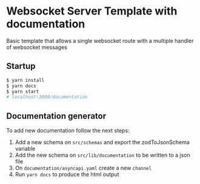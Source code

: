 # Websocket Server Template with documentation
Basic template that allows a single websocket route with a multiple handler of websocket messages

## Startup
```sh
$ yarn install
$ yarn docs
$ yarn start
# localhost:3000/documentation
```

## Documentation generator
To add new documentation follow the next steps:  
1. Add a new schema on `src/schemas` and export the zodToJsonSchema variable
2. Add the new schema on `src/lib/documentation` to be written to a json file
3. On `documentation/asyncapi.yaml` create a new `channel`
4. Run `yarn docs` to produce the html output